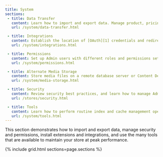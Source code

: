 ```yaml
---
title: System
sections:
 - title: Data Transfer
   content: Learn how to import and export data. Manage product, pricing, customer, and tax rate data.
   url: /system/data-transfer.html

 - title: Integrations
   content: Establish the location of [OAuth][1] credentials and redirect URL for third-party integrations, and identify available API resources. Discover resources to extend the native capabilities of Magento.
   url: /system/integrations.html

 - title: Permissions
   content: Set up Admin users with different roles and permissions settings.
   url: /system/permissions.html

 - title: Alternate Media Storage
   content: Store media files on a remote database server or Content Delivery Network (CDN).
   url: /system/media-storage.html

 - title: Security
   content: Review security best practices, and learn how to manage Admin sessions and credentials, implement CAPTCHA, and manage website restrictions.
   url: /stores/security.html

 - title: Tools
   content: Learn how to perform routine index and cache management operations, back up the system, manage scheduled operations, and use an assortment of developer tools.
   url: /system/tools.html
---
```


This section demonstrates how to import and export data, manage security and permissions, install extensions and integrations, and use the many tools that are available to maintain your store at peak performance.

{% include grid.html sections=page.sections %}
